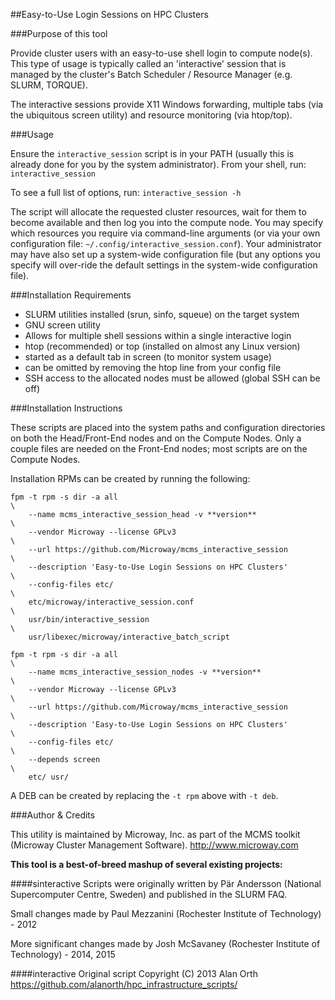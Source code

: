 ##Easy-to-Use Login Sessions on HPC Clusters

###Purpose of this tool

Provide cluster users with an easy-to-use shell login to compute node(s). This
type of usage is typically called an 'interactive' session that is managed by
the cluster's Batch Scheduler / Resource Manager (e.g. SLURM, TORQUE).

The interactive sessions provide X11 Windows forwarding, multiple tabs (via the
ubiquitous screen utility) and resource monitoring (via htop/top).

###Usage

Ensure the `interactive_session` script is in your PATH (usually this is
already done for you by the system administrator). From your shell, run:
`interactive_session`

To see a full list of options, run:
`interactive_session -h`

The script will allocate the requested cluster resources, wait for them to
become available and then log you into the compute node. You may specify which
resources you require via command-line arguments (or via your own configuration
file: `~/.config/interactive_session.conf`). Your administrator may have also
set up a system-wide configuration file (but any options you specify will
over-ride the default settings in the system-wide configuration file).

###Installation Requirements

* SLURM utilities installed (srun, sinfo, squeue) on the target system
* GNU screen utility
 * Allows for multiple shell sessions within a single interactive login
* htop (recommended) or top (installed on almost any Linux version)
 * started as a default tab in screen (to monitor system usage)
 * can be omitted by removing the htop line from your config file
* SSH access to the allocated nodes must be allowed (global SSH can be off)

###Installation Instructions

These scripts are placed into the system paths and configuration directories
on both the Head/Front-End nodes and on the Compute Nodes. Only a couple files
are needed on the Front-End nodes; most scripts are on the Compute Nodes.

Installation RPMs can be created by running the following:
```
fpm -t rpm -s dir -a all                                                     \
    --name mcms_interactive_session_head -v **version**                      \
    --vendor Microway --license GPLv3                                        \
    --url https://github.com/Microway/mcms_interactive_session               \
    --description 'Easy-to-Use Login Sessions on HPC Clusters'               \
    --config-files etc/                                                      \
    etc/microway/interactive_session.conf                                    \
    usr/bin/interactive_session                                              \
    usr/libexec/microway/interactive_batch_script
```
```
fpm -t rpm -s dir -a all                                                     \
    --name mcms_interactive_session_nodes -v **version**                     \
    --vendor Microway --license GPLv3                                        \
    --url https://github.com/Microway/mcms_interactive_session               \
    --description 'Easy-to-Use Login Sessions on HPC Clusters'               \
    --config-files etc/                                                      \
    --depends screen                                                         \
    etc/ usr/
```

A DEB can be created by replacing the `-t rpm` above with `-t deb`.

###Author & Credits

This utility is maintained by Microway, Inc. as part of the MCMS toolkit
(Microway Cluster Management Software). http://www.microway.com

**This tool is a best-of-breed mashup of several existing projects:**

####sinteractive
Scripts were originally written by Pär Andersson (National Supercomputer Centre, Sweden) and published in the SLURM FAQ.

Small changes made by Paul Mezzanini (Rochester Institute of Technology) - 2012

More significant changes made by Josh McSavaney (Rochester Institute of Technology) - 2014, 2015

####interactive
Original script Copyright (C) 2013 Alan Orth
https://github.com/alanorth/hpc_infrastructure_scripts/
